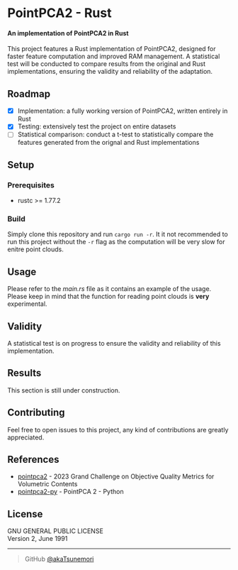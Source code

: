 # PointPCA2 - Rust
#### An implementation of PointPCA2 in Rust

This project features a Rust implementation of PointPCA2, designed for faster feature computation and improved RAM management. A statistical test will be conducted to compare results from the original and Rust implementations, ensuring the validity and reliability of the adaptation.

## Roadmap
- [x] Implementation: a fully working version of PointPCA2, written entirely in Rust
- [x] Testing: extensively test the project on entire datasets 
- [ ] Statistical comparison: conduct a t-test to statistically compare the features generated from the orignal and Rust implementations

## Setup

### Prerequisites
- rustc >= 1.77.2

### Build
Simply clone this repository and run ```cargo run -r```. It it not recommended to run this project without the ```-r``` flag as the computation will be very slow for enitre point clouds.

## Usage
Please refer to the *main.rs* file as it contains an example of the usage. Please keep in mind that the function for reading point clouds is **very** experimental.

## Validity
A statistical test is on progress to ensure the validity and reliability of this implementation.

## Results
This section is still under construction.

## Contributing
Feel free to open issues to this project, any kind of contributions are greatly appreciated.

## References
- [pointpca2](https://github.com/cwi-dis/pointpca2/) - 2023 Grand Challenge on Objective Quality Metrics for Volumetric Contents
- [pointpca2-py](https://github.com/akaTsunemori/pointpca2-py) - PointPCA 2 - Python

## License
GNU GENERAL PUBLIC LICENSE<br>
Version 2, June 1991

---

> GitHub [@akaTsunemori](https://github.com/akaTsunemori)

